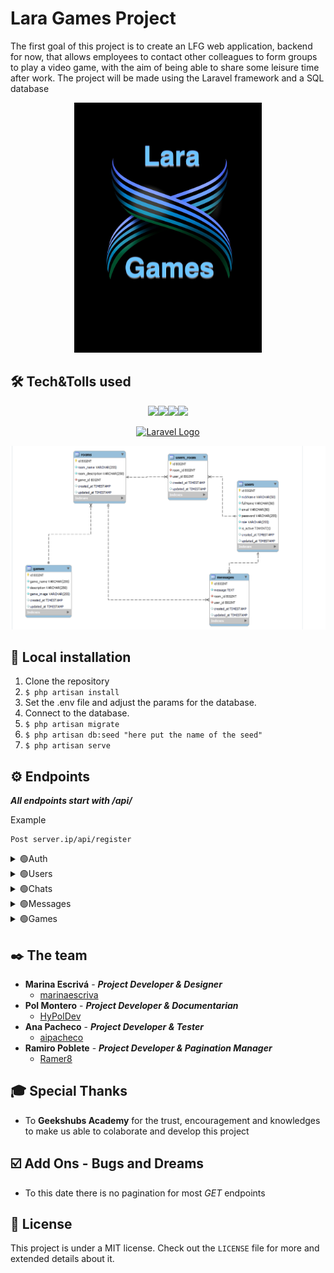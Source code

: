 # Lara Games Project
The first goal of this project is to create an LFG web application, backend for now, that allows employees to contact other colleagues to form groups to play a video game, with the aim of being able to share some leisure time after work.
The project will be made using the Laravel framework and a SQL database
<p align="center">
<img  width="300" height="400" src="./img/Ilustration.jpg" alt="Lara games Img"></p>


## 🛠️ Tech&Tolls used 
<p align="center">
<img src="https://img.shields.io/badge/PHP-777BB4?style=for-the-badge&logo=php&logoColor=white"><img src="https://img.shields.io/badge/GIT-E44C30?style=for-the-badge&logo=git&logoColor=white"><img src="https://img.shields.io/badge/JWT-000000?style=for-the-badge&logo=JSON%20web%20tokens&logoColor=white"><img src="https://img.shields.io/badge/MySQL-005C84?style=for-the-badge&logo=mysql&logoColor=white">
<p align="center"><a href="https://laravel.com" target="_blank"><img src="https://raw.githubusercontent.com/laravel/art/master/logo-lockup/5%20SVG/2%20CMYK/1%20Full%20Color/laravel-logolockup-cmyk-red.svg" width="200" alt="Laravel Logo"></a></p>
<img src="./img/image.png">
</p>

## 💾 Local installation
1. Clone the repository
2. ` $ php artisan install `
3. Set the .env file and adjust the params for the database.
4. Connect to the database.
5. ``` $ php artisan migrate ```
6. ``` $ php artisan db:seed "here put the name of the seed" ``` 
7. ``` $ php artisan serve ``` 

##  ⚙️ Endpoints

***All endpoints start with /api/***

Example

    Post server.ip/api/register

<details>
<summary>🟢Auth</summary>

<details>
<summary> User Registration</summary>

-   Register new user
    
    Registers a new user. The username and email must be unique.

        POST /register

    Body:
    
    ```json
    {
        "userName": "User",
        "email": "user@adress.com",
        "password": "password"
    }
    ```
</details>

<details>
<summary> User Login</summary>

-   Logs a user in


        POST /register

    Body:
    
    ```json
    {
        
        "email": "user@adress.com",
        "password": "password"
    }
    ```

</details>

<details>
<summary> User Logout </summary>

-   Logs out the user


        DELETE /logout

</details>

</details>

<details>
<summary>🟢Users</summary>

<details>
<summary>User Management</summary>

-   Retrieve active usernames
    
    Retrieves active usernames. Default page is 5 and default page size is 5. If the user is an admin, retrieves all usernames.

        GET /user
        
    Parameters:
    
    -   `pageSize`: Number of usernames per page (optional | default : 5)

</details>

<details>
<summary> Get self Profile</summary>

-   Retrieves self profile

        GET /user/profile

</details>

<details>
<summary> Update Profile</summary>

-   Logs a user in


        PUT /user/profile

    Body:
    
    ```json
    {
        
        "userName": "user"
    }
    ```

</details>

<details>
<summary>Delete User</summary>

-   Deletes User

        DELETE /user/{id}
        
    Parameters:
    
    -   `id`: userId

</details>
</details>

<details>
<summary>🟢Chats</summary>

<details>
<summary> Create Chat</summary>

-   Creates new Chat
    
        POST /chat

    Body:
    
    ```json
    {
        "name": "Chat Name",
        "description": "Chat description",
        "game_id": "12345678"
    }
    ```
</details>

<details>
<summary> Get all chats </summary>

-   Retrieves all chats

        GET /chat

</details>

<details>
<summary> Get Chat by id  </summary>

-   Retrieves Chat on params id

        GET /chat/{id}
        
    Parameters:
    
    -   `id`: chat Id

</details>

<details>
<summary> Delete Chat </summary>

-   Deletes chat on params id


        DELETE /chat/{id}

        Parameters:
    
    -   `id`: chat Id

</details>

<details>
<summary> Search chats by game </summary>

-   Retrieves chats from a game


        GET /chat/game/{id}

        Parameters:
    
    -   `id`: game Id

</details>

<details>
<summary>Enter a chat</summary>

-   Enters chat on params
    
        POST /user_chats

    Body:
    
    ```json
    {
        "chat_id": "2345678"
    }
    ```
</details>

<details>
<summary>Leave a chat</summary>

-   Leave Chat on body
    
        Detele /user_chats

    Body:
    
    ```json
    {
        "chat_id": "2345678"
    }
    ```
</details>
</details>

<details>
<summary>🟢Messages</summary>

<details>
<summary> Create Message in chat</summary>

-   Creates message in chat given by id on body


        POST /chat/message

    Body:
    
    ```json
    {
        "text": "Example Text",
    }
    ```

</details>

<details>
<summary> Update Message in chat</summary>

-   Updates message in chat given by id on body


        POST /chat/message/{id}
        
      Parameters:
    
    -   `id`: game Id


    Body:
    
    ```json
    {
        
        "text": "Example Text",
        "chat_id": "12345678"
    }
    ```

</details>

<details>
<summary> Delete Message in chat</summary>

-   Creates message in chat given by id on params


        DELETE /chat/message/{id}
        
      Parameters:
    
    -   `id`: message Id


</details>

<details>
<summary> Get messages from chat </summary>

-   Retrieves chats from a game


        GET /messages/{id}

        Parameters:
    
    -   `id`: game Id

</details>

</details>

<details>
<summary>🟢Games</summary>

<details>
<summary> Get all games</summary>

-   Retrieves all games

        GET /game

</details>


<details>
<summary>Create Game </summary>

-   Registers a game in the database 


        POST /game 

    Body:
    
    ```json
    {
        
        "gameName": "Your favourite RPG",
        "description": "Brief description",
        "urlImg": "https//:gameImage.net"
    }
    ```

</details>

<details>
<summary> Delete Game</summary>

-   Deletes game by id given on params


        DELETE /game/{id}
        
      Parameters:
    
    -   `id`: game Id

</details>

<details>
<summary> Update Game</summary>


-   Updates Game by id given on params


        PUT /game/{id}
        
      Parameters:
    
    -   `id`: game Id


    Body:
    
    ```json
    {
        "gameName": "Your favourite RPG",
        "description": "Brief description",
        "urlImg": "https//:gameImage.net"
    }
    ```

</details>

</details>

## ✒️ The team

- **Marina Escrivá** - ***Project Developer & Designer***
  - [marinaescriva](https://github.com/marinaescriva) 
- **Pol Montero** - ***Project Developer & Documentarian***
  - [HyPolDev](https://github.com/hypoldev) 
- **Ana Pacheco** - ***Project Developer & Tester***
  - [aipacheco](https://github.com/aipacheco) 
- **Ramiro Poblete** - ***Project Developer & Pagination Manager*** 
  - [Ramer8](https://github.com/ramer8) 

## 🎓 Special Thanks

- To **Geekshubs Academy** for the trust, encouragement and knowledges to make us able to colaborate and develop this project


## ☑️ Add Ons - Bugs and Dreams

- To this date there is no pagination for most *GET* endpoints

## 📄 License 

This project is under a MIT license. Check out the  `LICENSE` file for more and extended details about it.